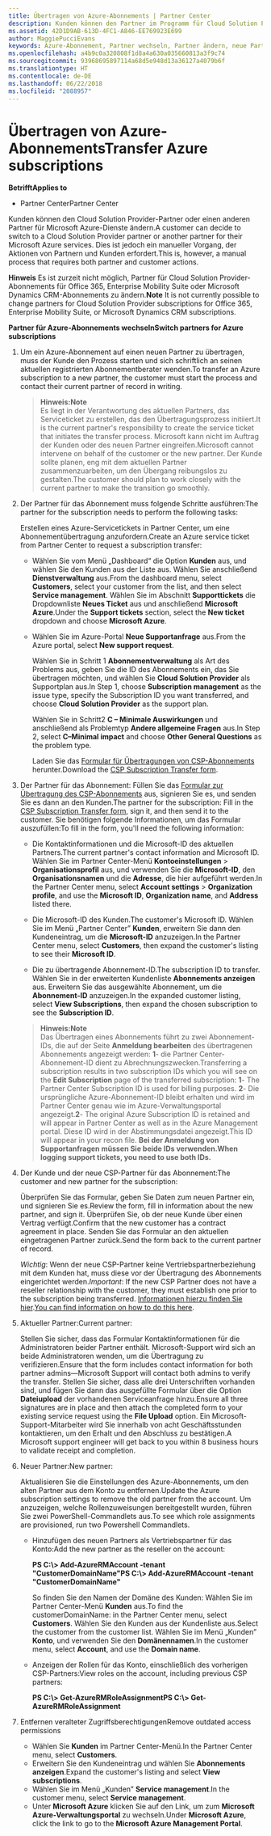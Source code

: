 ```yaml
---
title: Übertragen von Azure-Abonnements | Partner Center
description: Kunden können den Partner im Programm für Cloud Solution Provider ändern, den sie für Microsoft Azure-Dienste verwenden möchten. Dies ist jedoch ein manueller Vorgang, der Aktionen von Partnern und Kunden erfordert.
ms.assetid: 42D1D9AB-613D-4FC1-A846-EE769923E699
author: MaggiePucciEvans
keywords: Azure-Abonnement, Partner wechseln, Partner ändern, neue Partner, andere Partner
ms.openlocfilehash: a4b9c0a320808f1d8a4a630a035660813a3f9c74
ms.sourcegitcommit: 93968695897114a68d5e948d13a36127a4079b6f
ms.translationtype: HT
ms.contentlocale: de-DE
ms.lasthandoff: 06/22/2018
ms.locfileid: "2088957"
---
```

# <a name="transfer-azure-subscriptions"></a><span data-ttu-id="cee45-105">Übertragen von Azure-Abonnements</span><span class="sxs-lookup"><span data-stu-id="cee45-105">Transfer Azure subscriptions</span></span> 

**<span data-ttu-id="cee45-106">Betrifft</span><span class="sxs-lookup"><span data-stu-id="cee45-106">Applies to</span></span>**

-  <span data-ttu-id="cee45-107">Partner Center</span><span class="sxs-lookup"><span data-stu-id="cee45-107">Partner Center</span></span>

<span data-ttu-id="cee45-108">Kunden können den Cloud Solution Provider-Partner oder einen anderen Partner für Microsoft Azure-Dienste ändern.</span><span class="sxs-lookup"><span data-stu-id="cee45-108">A customer can decide to switch to a Cloud Solution Provider partner or another partner for their Microsoft Azure services.</span></span> <span data-ttu-id="cee45-109">Dies ist jedoch ein manueller Vorgang, der Aktionen von Partnern und Kunden erfordert.</span><span class="sxs-lookup"><span data-stu-id="cee45-109">This is, however, a manual process that requires both partner and customer actions.</span></span>

<span data-ttu-id="cee45-110">**Hinweis** Es ist zurzeit nicht möglich, Partner für Cloud Solution Provider-Abonnements für Office 365, Enterprise Mobility Suite oder Microsoft Dynamics CRM-Abonnements zu ändern.</span><span class="sxs-lookup"><span data-stu-id="cee45-110">**Note**  It is not currently possible to change partners for Cloud Solution Provider subscriptions for Office 365, Enterprise Mobility Suite, or Microsoft Dynamics CRM subscriptions.</span></span>



**<span data-ttu-id="cee45-111">Partner für Azure-Abonnements wechseln</span><span class="sxs-lookup"><span data-stu-id="cee45-111">Switch partners for Azure subscriptions</span></span>**

1.  <span data-ttu-id="cee45-112">Um ein Azure-Abonnement auf einen neuen Partner zu übertragen, muss der Kunde den Prozess starten und sich schriftlich an seinen aktuellen registrierten Abonnementberater wenden.</span><span class="sxs-lookup"><span data-stu-id="cee45-112">To transfer an Azure subscription to a new partner, the customer must start the process and contact their current partner of record in writing.</span></span> 

    >**<span data-ttu-id="cee45-113">Hinweis:</span><span class="sxs-lookup"><span data-stu-id="cee45-113">Note</span></span>**<br> <span data-ttu-id="cee45-114">Es liegt in der Verantwortung des aktuellen Partners, das Serviceticket zu erstellen, das den Übertragungsprozess initiiert.</span><span class="sxs-lookup"><span data-stu-id="cee45-114">It is the current partner's responsibility to create the service ticket that initiates the transfer process.</span></span> <span data-ttu-id="cee45-115">Microsoft kann nicht im Auftrag der Kunden oder des neuen Partner eingreifen.</span><span class="sxs-lookup"><span data-stu-id="cee45-115">Microsoft cannot intervene on behalf of the customer or the new partner.</span></span> <span data-ttu-id="cee45-116">Der Kunde sollte planen, eng mit dem aktuellen Partner zusammenzuarbeiten, um den Übergang reibungslos zu gestalten.</span><span class="sxs-lookup"><span data-stu-id="cee45-116">The customer should plan to work closely with the current partner to make the transition go smoothly.</span></span>

2.  <span data-ttu-id="cee45-117">Der Partner für das Abonnement muss folgende Schritte ausführen:</span><span class="sxs-lookup"><span data-stu-id="cee45-117">The partner for the subscription needs to perform the following tasks:</span></span>

    <span data-ttu-id="cee45-118">Erstellen eines Azure-Servicetickets in Partner Center, um eine Abonnementübertragung anzufordern.</span><span class="sxs-lookup"><span data-stu-id="cee45-118">Create an Azure service ticket from Partner Center to request a subscription transfer:</span></span>

    -   <span data-ttu-id="cee45-119">Wählen Sie vom Menü „Dashboard“ die Option **Kunden** aus, und wählen Sie den Kunden aus der Liste aus. Wählen Sie anschließend **Dienstverwaltung** aus.</span><span class="sxs-lookup"><span data-stu-id="cee45-119">From the dashboard menu, select **Customers**, select your customer from the list, and then select **Service management**.</span></span> <span data-ttu-id="cee45-120">Wählen Sie im Abschnitt **Supporttickets** die Dropdownliste **Neues Ticket** aus und anschließend **Microsoft Azure**.</span><span class="sxs-lookup"><span data-stu-id="cee45-120">Under the **Support tickets** section, select the **New ticket** dropdown and choose **Microsoft Azure**.</span></span>

    -   <span data-ttu-id="cee45-121">Wählen Sie im Azure-Portal **Neue Supportanfrage** aus.</span><span class="sxs-lookup"><span data-stu-id="cee45-121">From the Azure portal, select **New support request**.</span></span>

        <span data-ttu-id="cee45-122">Wählen Sie in Schritt 1 **Abonnementverwaltung** als Art des Problems aus, geben Sie die ID des Abonnements ein, das Sie übertragen möchten, und wählen Sie **Cloud Solution Provider** als Supportplan aus.</span><span class="sxs-lookup"><span data-stu-id="cee45-122">In Step 1, choose **Subscription management** as the issue type, specify the Subscription ID you want transferred, and choose **Cloud Solution Provider** as the support plan.</span></span>

        <span data-ttu-id="cee45-123">Wählen Sie in Schritt2 **C – Minimale Auswirkungen** und anschließend als Problemtyp **Andere allgemeine Fragen** aus.</span><span class="sxs-lookup"><span data-stu-id="cee45-123">In Step 2, select **C–Minimal impact** and choose **Other General Questions** as the problem type.</span></span>

        <span data-ttu-id="cee45-124">Laden Sie das [Formular für Übertragungen von CSP-Abonnements](https://assets.windowsphone.com/5222c408-e546-4e01-b72a-2ec7d4c43d57/CSP_Subscription_Transfer_Form_Azure_InvariantCulture_Default.zip) herunter.</span><span class="sxs-lookup"><span data-stu-id="cee45-124">Download the [CSP Subscription Transfer form](https://assets.windowsphone.com/5222c408-e546-4e01-b72a-2ec7d4c43d57/CSP_Subscription_Transfer_Form_Azure_InvariantCulture_Default.zip).</span></span>

3.  <span data-ttu-id="cee45-125">Der Partner für das Abonnement: Füllen Sie das [Formular zur Übertragung des CSP-Abonnements](https://assets.windowsphone.com/5222c408-e546-4e01-b72a-2ec7d4c43d57/CSP_Subscription_Transfer_Form_Azure_InvariantCulture_Default.zip) aus, signieren Sie es, und senden Sie es dann an den Kunden.</span><span class="sxs-lookup"><span data-stu-id="cee45-125">The partner for the subscription: Fill in the [CSP Subscription Transfer form](https://assets.windowsphone.com/5222c408-e546-4e01-b72a-2ec7d4c43d57/CSP_Subscription_Transfer_Form_Azure_InvariantCulture_Default.zip), sign it, and then send it to the customer.</span></span> <span data-ttu-id="cee45-126">Sie benötigen folgende Informationen, um das Formular auszufüllen:</span><span class="sxs-lookup"><span data-stu-id="cee45-126">To fill in the form, you'll need the following information:</span></span>

    -   <span data-ttu-id="cee45-127">Die Kontaktinformationen und die Microsoft-ID des aktuellen Partners.</span><span class="sxs-lookup"><span data-stu-id="cee45-127">The current partner's contact information and Microsoft ID.</span></span> <span data-ttu-id="cee45-128">Wählen Sie im Partner Center-Menü **Kontoeinstellungen** &gt; **Organisationsprofil** aus, und verwenden Sie die **Microsoft-ID**, den **Organisationsnamen** und die **Adresse**, die hier aufgeführt werden.</span><span class="sxs-lookup"><span data-stu-id="cee45-128">In the Partner Center menu, select **Account settings** &gt; **Organization profile**, and use the **Microsoft ID**, **Organization name**, and **Address** listed there.</span></span>

    -   <span data-ttu-id="cee45-129">Die Microsoft-ID des Kunden.</span><span class="sxs-lookup"><span data-stu-id="cee45-129">The customer's Microsoft ID.</span></span> <span data-ttu-id="cee45-130">Wählen Sie im Menü „Partner Center” **Kunden**, erweitern Sie dann den Kundeneintrag, um die **Microsoft-ID** anzuzeigen.</span><span class="sxs-lookup"><span data-stu-id="cee45-130">In the Partner Center menu, select **Customers**, then expand the customer's listing to see their **Microsoft ID**.</span></span>

    -   <span data-ttu-id="cee45-131">Die zu übertragende Abonnement-ID.</span><span class="sxs-lookup"><span data-stu-id="cee45-131">The subscription ID to transfer.</span></span> <span data-ttu-id="cee45-132">Wählen Sie in der erweiterten Kundenliste **Abonnements anzeigen** aus. Erweitern Sie das ausgewählte Abonnement, um die **Abonnement-ID** anzuzeigen.</span><span class="sxs-lookup"><span data-stu-id="cee45-132">In the expanded customer listing, select **View Subscriptions**, then expand the chosen subscription to see the **Subscription ID**.</span></span>

    >**<span data-ttu-id="cee45-133">Hinweis:</span><span class="sxs-lookup"><span data-stu-id="cee45-133">Note</span></span>**<br> <span data-ttu-id="cee45-134">Das Übertragen eines Abonnements führt zu zwei Abonnement-IDs, die auf der Seite **Anmeldung bearbeiten** des übertragenen Abonnements angezeigt werden: **1**- die Partner Center-Abonnement-ID dient zu Abrechnungszwecken.</span><span class="sxs-lookup"><span data-stu-id="cee45-134">Transferring a subscription results in two subscription IDs which you will see on the **Edit Subscription** page of the transferred subscription: **1**- The Partner Center Subscription ID is used for billing purposes.</span></span> 
    <span data-ttu-id="cee45-135">**2**- Die ursprüngliche Azure-Abonnement-ID bleibt erhalten und wird im Partner Center genau wie im Azure-Verwaltungsportal angezeigt.</span><span class="sxs-lookup"><span data-stu-id="cee45-135">**2**-  The original Azure Subscription ID is retained and will appear in Partner Center as well as in the Azure Management portal.</span></span> <span data-ttu-id="cee45-136">Diese ID wird in der Abstimmungsdatei angezeigt.</span><span class="sxs-lookup"><span data-stu-id="cee45-136">This ID will appear in your recon file.</span></span>  **<span data-ttu-id="cee45-137">Bei der Anmeldung von Supportanfragen müssen Sie beide IDs verwenden.</span><span class="sxs-lookup"><span data-stu-id="cee45-137">When logging support tickets, you need to use both IDs.</span></span>**

4.  <span data-ttu-id="cee45-138">Der Kunde und der neue CSP-Partner für das Abonnement:</span><span class="sxs-lookup"><span data-stu-id="cee45-138">The customer and new partner for the subscription:</span></span>

    <span data-ttu-id="cee45-139">Überprüfen Sie das Formular, geben Sie Daten zum neuen Partner ein, und signieren Sie es.</span><span class="sxs-lookup"><span data-stu-id="cee45-139">Review the form, fill in information about the new partner, and sign it.</span></span> <span data-ttu-id="cee45-140">Überprüfen Sie, ob der neue Kunde über einen Vertrag verfügt.</span><span class="sxs-lookup"><span data-stu-id="cee45-140">Confirm that the new customer has a contract agreement in place.</span></span> <span data-ttu-id="cee45-141">Senden Sie das Formular an den aktuellen eingetragenen Partner zurück.</span><span class="sxs-lookup"><span data-stu-id="cee45-141">Send the form back to the current partner of record.</span></span>

    <span data-ttu-id="cee45-142">*Wichtig*: Wenn der neue CSP-Partner keine Vertriebspartnerbeziehung mit dem Kunden hat, muss diese vor der Übertragung des Abonnements eingerichtet werden.</span><span class="sxs-lookup"><span data-stu-id="cee45-142">*Important*: If the new CSP Partner does not have a reseller relationship with the customer, they must establish one prior to the subscription being transferred.</span></span> <span data-ttu-id="cee45-143">[Informationen hierzu finden Sie hier](request-a-relationship-with-a-customer.md).</span><span class="sxs-lookup"><span data-stu-id="cee45-143">[You can find information on how to do this here](request-a-relationship-with-a-customer.md).</span></span>

5.  <span data-ttu-id="cee45-144">Aktueller Partner:</span><span class="sxs-lookup"><span data-stu-id="cee45-144">Current partner:</span></span>

    <span data-ttu-id="cee45-145">Stellen Sie sicher, dass das Formular Kontaktinformationen für die Administratoren beider Partner enthält. Microsoft-Support wird sich an beide Administratoren wenden, um die Übertragung zu verifizieren.</span><span class="sxs-lookup"><span data-stu-id="cee45-145">Ensure that the form includes contact information for both partner admins—Microsoft Support will contact both admins to verify the transfer.</span></span> <span data-ttu-id="cee45-146">Stellen Sie sicher, dass alle drei Unterschriften vorhanden sind, und fügen Sie dann das ausgefüllte Formular über die Option **Dateiupload** der vorhandenen Serviceanfrage hinzu.</span><span class="sxs-lookup"><span data-stu-id="cee45-146">Ensure all three signatures are in place and then attach the completed form to your existing service request using the **File Upload** option.</span></span> <span data-ttu-id="cee45-147">Ein Microsoft-Support-Mitarbeiter wird Sie innerhalb von acht Geschäftsstunden kontaktieren, um den Erhalt und den Abschluss zu bestätigen.</span><span class="sxs-lookup"><span data-stu-id="cee45-147">A Microsoft support engineer will get back to you within 8 business hours to validate receipt and completion.</span></span>

6.  <span data-ttu-id="cee45-148">Neuer Partner:</span><span class="sxs-lookup"><span data-stu-id="cee45-148">New partner:</span></span>

    <span data-ttu-id="cee45-149">Aktualisieren Sie die Einstellungen des Azure-Abonnements, um den alten Partner aus dem Konto zu entfernen.</span><span class="sxs-lookup"><span data-stu-id="cee45-149">Update the Azure subscription settings to remove the old partner from the account.</span></span> <span data-ttu-id="cee45-150">Um anzuzeigen, welche Rollenzuweisungen bereitgestellt wurden, führen Sie zwei PowerShell-Commandlets aus.</span><span class="sxs-lookup"><span data-stu-id="cee45-150">To see which role assignments are provisioned, run two Powershell Commandlets.</span></span>

    -   <span data-ttu-id="cee45-151">Hinzufügen des neuen Partners als Vertriebspartner für das Konto:</span><span class="sxs-lookup"><span data-stu-id="cee45-151">Add the new partner as the reseller on the account:</span></span>

        **<span data-ttu-id="cee45-152">PS C:\\&gt; Add-AzureRMAccount -tenant "CustomerDomainName"</span><span class="sxs-lookup"><span data-stu-id="cee45-152">PS C:\\&gt; Add-AzureRMAccount -tenant "CustomerDomainName"</span></span>**

        <span data-ttu-id="cee45-153">So finden Sie den Namen der Domäne des Kunden: Wählen Sie im Partner Center-Menü **Kunden** aus.</span><span class="sxs-lookup"><span data-stu-id="cee45-153">To find the customerDomainName: in the Partner Center menu, select **Customers**.</span></span> <span data-ttu-id="cee45-154">Wählen Sie den Kunden aus der Kundenliste aus.</span><span class="sxs-lookup"><span data-stu-id="cee45-154">Select the customer from the customer list.</span></span> <span data-ttu-id="cee45-155">Wählen Sie im Menü „Kunden” **Konto**, und verwenden Sie den **Domänennamen**.</span><span class="sxs-lookup"><span data-stu-id="cee45-155">In the customer menu, select **Account**, and use the **Domain name**.</span></span>

    -   <span data-ttu-id="cee45-156">Anzeigen der Rollen für das Konto, einschließlich des vorherigen CSP-Partners:</span><span class="sxs-lookup"><span data-stu-id="cee45-156">View roles on the account, including previous CSP partners:</span></span>

        **<span data-ttu-id="cee45-157">PS C:\\&gt; Get-AzureRMRoleAssignment</span><span class="sxs-lookup"><span data-stu-id="cee45-157">PS C:\\&gt; Get-AzureRMRoleAssignment</span></span>**

7. <span data-ttu-id="cee45-158">Entfernen veralteter Zugriffsberechtigungen</span><span class="sxs-lookup"><span data-stu-id="cee45-158">Remove outdated access permissions</span></span>

    -  <span data-ttu-id="cee45-159">Wählen Sie **Kunden** im Partner Center-Menü.</span><span class="sxs-lookup"><span data-stu-id="cee45-159">In the Partner Center menu, select **Customers**.</span></span> 
    -  <span data-ttu-id="cee45-160">Erweitern Sie den Kundeneintrag und wählen Sie **Abonnements anzeigen**.</span><span class="sxs-lookup"><span data-stu-id="cee45-160">Expand the customer's listing and select **View subscriptions**.</span></span> 
    -  <span data-ttu-id="cee45-161">Wählen Sie im Menü „Kunden” **Service management**.</span><span class="sxs-lookup"><span data-stu-id="cee45-161">In the customer menu, select **Service management**.</span></span> 
    -  <span data-ttu-id="cee45-162">Unter **Microsoft Azure** klicken Sie auf den Link, um zum **Microsoft Azure-Verwaltungsportal** zu wechseln.</span><span class="sxs-lookup"><span data-stu-id="cee45-162">Under **Microsoft Azure**, click the link to go to the **Microsoft Azure Management Portal**.</span></span>

 

 



